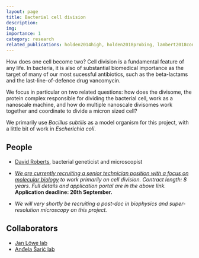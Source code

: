 ```yaml
---
layout: page
title: Bacterial cell division
description:
img: 
importance: 1
category: research
related_publications: holden2014high, holden2018probing, lambert2018constriction, perez2019movement, bisson2017treadmilling, whitley2021ftsz, vanhille2023self, whitley2023one
---
```

How does one cell become two? Cell division is a fundamental feature of any life. In bacteria, it is also of substantial biomedical importance as the target of many of our most sucessful antibiotics, such as the beta-lactams and the last-line-of-defence drug vancomycin.

We focus in particular on two related questions: how does the divisome, the protein complex responsible for dividing the bacterial cell, work as a nanoscale machine, and how do multiple nanoscale divisomes work together and coordinate to divide a micron sized cell?

We primarily use *Bacillus subtilis* as a model organism for this project, with a little bit of work in *Escherichia coli*.

## People
- [David Roberts](https://holdenlab.github.io/projects/roberts_david/), bacterial geneticist and microscopist
- *[We are currently recruiting a senior technician position with a focus on molecular biology](https://warwick-careers.tal.net/vx/lang-en-GB/mobile-0/appcentre-1/brand-4/user-11595/xf-287774c8e052/candidate/so/pm/1/pl/3/opp/229-Senior-Research-Technician-107972-0823/en-GB) to work primarily on cell division. Contract length: 8 years. Full details and application portal are in the above link.* **Application deadline: 26th September.**

- *We will very shortly be recruiting a post-doc in biophysics and super-resolution microscopy on this project.*


## Collaborators
- [Jan Löwe lab](https://www2.mrc-lmb.cam.ac.uk/groups/JYL/)
- [Anđela Šarić lab](https://andelasaric.com/)
